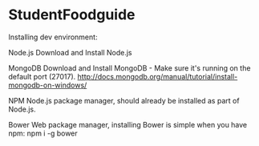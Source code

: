 StudentFoodguide
================

Installing dev environment:

Node.js
Download and Install Node.js

MongoDB
Download and Install MongoDB - Make sure it's running on the default port (27017).
http://docs.mongodb.org/manual/tutorial/install-mongodb-on-windows/

NPM
Node.js package manager, should already be installed as part of Node.js.

Bower
Web package manager, installing Bower is simple when you have npm: npm i -g bower